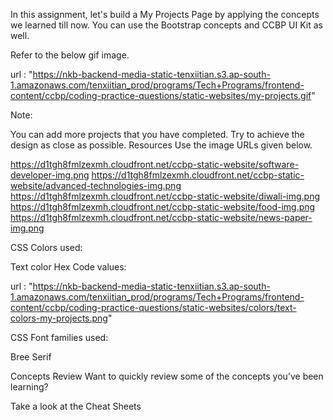 In this assignment, let's build a My Projects Page by applying the concepts we learned till now. You can use the Bootstrap concepts and CCBP UI Kit as well.



Refer to the below gif image.

url : "https://nkb-backend-media-static-tenxiitian.s3.ap-south-1.amazonaws.com/tenxiitian_prod/programs/Tech+Programs/frontend-content/ccbp/coding-practice-questions/static-websites/my-projects.gif"


Note:

You can add more projects that you have completed.
Try to achieve the design as close as possible. 
Resources
Use the image URLs given below.

https://d1tgh8fmlzexmh.cloudfront.net/ccbp-static-website/software-developer-img.png
https://d1tgh8fmlzexmh.cloudfront.net/ccbp-static-website/advanced-technologies-img.png
https://d1tgh8fmlzexmh.cloudfront.net/ccbp-static-website/diwali-img.png
https://d1tgh8fmlzexmh.cloudfront.net/ccbp-static-website/food-img.png
https://d1tgh8fmlzexmh.cloudfront.net/ccbp-static-website/news-paper-img.png


CSS Colors used:

Text color Hex Code values:

url :  "https://nkb-backend-media-static-tenxiitian.s3.ap-south-1.amazonaws.com/tenxiitian_prod/programs/Tech+Programs/frontend-content/ccbp/coding-practice-questions/static-websites/colors/text-colors-my-projects.png"

CSS Font families used:

Bree Serif


Concepts Review
Want to quickly review some of the concepts you’ve been learning?

Take a look at the Cheat Sheets